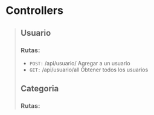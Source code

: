 # Controllers
> ## Usuario
> ### Rutas:
> - `POST:` /api/usuario/ Agregar a un usuario
> - `GET:` /api/usuario/all Obtener todos los usuarios
> ## Categoria
> ### Rutas:
